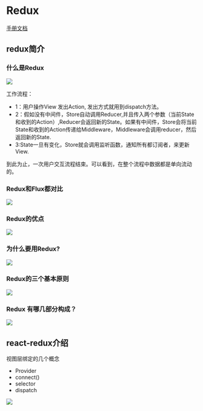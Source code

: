 # Redux

[手册文档](https://www.redux.org.cn/)

## redux简介

### 什么是Redux

![](assets/markdown-img-paste-20190305213608104.png)

工作流程：
* 1：用户操作View 发出Action, 发出方式就用到dispatch方法。
* 2：假如没有中间件，Store自动调用Reducer,并且传入两个参数（当前State和收到的Action）,Reducer会返回新的State。如果有中间件，Store会将当前State和收到的Action传递给Middleware，Middleware会调用reducer，然后返回新的State.
* 3:State一旦有变化，Store就会调用监听函数，通知所有都订阅者，来更新View.

到此为止，一次用户交互流程结束。可以看到，在整个流程中数据都是单向流动的。

### Redux和Flux都对比
![](assets/markdown-img-paste-20190305214458997.png)

### Redux的优点
![](assets/markdown-img-paste-20190305214649815.png)

### 为什么要用Redux?

![](assets/markdown-img-paste-20190305214845245.png)

### Redux的三个基本原则

![](assets/markdown-img-paste-20190305215016979.png)


### Redux 有哪几部分构成？

![](assets/markdown-img-paste-20190305215132797.png)


## react-redux介绍
视图层绑定的几个概念
* Provider
* connect()
* selector
* dispatch


![](assets/markdown-img-paste-20190305225751744.png)
